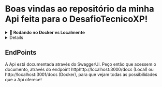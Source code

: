 # Boas vindas ao repositório da minha Api feita para o DesafioTecnicoXP!

<details>
  <h2> Como executar o projeto? </h2>
  <summary><strong>🐋 Rodando no Docker vs Localmente</strong></summary><br />
  
  ## Com Docker

  > Rode o serviço `DesafioTecnicoXP` com o comando `docker-compose up -d`.
  - Esse serviço irá inicializar um container chamado `DesafioTecnicoXP`.
  - A partir daqui você pode rodar o container `DesafioTecnicoXP` via CLI ou abri-lo no VS Code.

  > Use o comando `docker exec -it trybers_and_dragons bash`.
  - Ele te dará acesso ao terminal interativo do container criado pelo compose, que está rodando em segundo plano.

  > Instale as dependências com `npm install`
  > Passos para executar:
    > Primeiramente rode o comando `npm run db`, isso fará com que o banco mysql utilizado para tornar o projeto mais completo, receba as configurações iniciais, como tabelas, colunas e etc.
    > Agora já podemos colocar a API no ar. Rode o comando `npm run start:test`.
    > O serviço está configurado para rodar na porta 3001 de sua máquina local. A partir de agora já podemos enviar requisições para esta porta!
  
   ## Sem Docker
  
  > Instale as dependências com `npm install`
   > Passos para executar:
    - Primeiramente rode o comando `npm run db`, isso fará com que o banco mysql utilizado para tornar o projeto mais completo, receba as configurações iniciais, como tabelas, colunas e etc.
    - Agora já podemos colocar a API no ar. Rode o comando `npm run start:test`.
    - O serviço está configurado para rodar na porta 3000 de sua máquina local. A partir de agora já podemos enviar requisições para esta porta!
   <br/>
</details>

<details>
  <h2> Testando a aplicação! </h2

  > Para inicar os testes da aplicação é muito simples. Rode o comando npm test em seu terminal e a mágica acontece.
  - São 4 testes que testam de forma bem completa a aplicação, mas claro que quanto mais melhor e isso está no meu planejamento para o futuro!
   <br/>
</details>

  <h2> EndPoints </h2

  > A Api está documentada através do SwaggerUI. Peço então que acessem o documento, através do endpoint httphttp://localhost:3000/docs (Local) ou http://localhost:3001/docs (Docker), para que vejam todas as possibilidades que a Api oferece!
   <br/>
</details>
